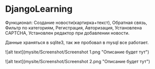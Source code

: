 # DjangoLearning
Функционал:
 Создание новости(картирка+текст),
 Обратная связь,
 Фильтр по категориям,
 Регистрация,
 Авторизация,
 Установлена CAPTCHA,
 Установлен редактор при добавлении новости.
 
 
 Данные храняться в sqlite3, так же пробовал в mysql все работает.
 
 ![alt text](mysite/Screenshot/Screenshot 1.png "Описание будет тут")
 
 
 ![alt text](mysite/Screenshot/Screenshot 2.png "Описание будет тут")
 

